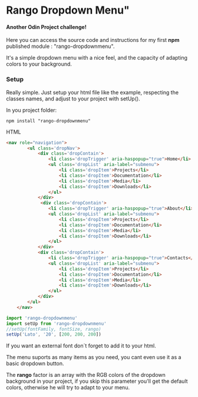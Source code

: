 # Rango Dropdown Menu"

#### Another Odin Project challenge!

Here you can access the source code and instructions for my first __npm__ published module : "rango-dropdownmenu".

It's a simple dropdown menu with a nice feel, and the capacity of adapting colors to your background.

### Setup

Really simple. Just setup your html file like the example, respecting the classes names, and adjust to your project with setUp().

In you project folder:
```
npm install "rango-dropdownmenu"
```
HTML 
```html
<nav role="navigation">
        <ul class='dropNav'>
            <div class='dropContain'>
                <li class='dropTrigger' aria-haspopup="true">Home</li>
                <ul class='dropList' aria-label="submenu">
                    <li class='dropItem'>Projects</li>
                    <li class='dropItem'>Documentation</li>
                    <li class='dropItem'>Media</li>
                    <li class='dropItem'>Downloads</li>
                </ul>
            </div>
             <div class='dropContain'>
                <li class='dropTrigger' aria-haspopup="true">About</li>
                <ul class='dropList' aria-label="submenu">
                    <li class='dropItem'>Projects</li>
                    <li class='dropItem'>Documentation</li>
                    <li class='dropItem'>Media</li>
                    <li class='dropItem'>Downloads</li>
                </ul>
            </div>
            <div class='dropContain'>
                <li class='dropTrigger' aria-haspopup="true">Contacts</li>
                <ul class='dropList' aria-label="submenu">
                    <li class='dropItem'>Projects</li>
                    <li class='dropItem'>Documentation</li>
                    <li class='dropItem'>Media</li>
                    <li class='dropItem'>Downloads</li>
                </ul>
            </div>
        </ul>
    </nav>
```
```javascript
import 'rango-dropdownmenu'
import setUp from 'rango-dropdownmenu'
//setUp(fontFamily, fontSize, rango)
setUp('Lato', '20', [200, 200, 200])
```

If you want an external font don´t forget to add it to your html.

The menu suports as many items as you need, you cant even use it as a basic dropdown button.

The __rango__ factor is an array with the RGB colors of the dropdown background in your project, if you skip this parameter you'll get the
default colors, otherwise he will try to adapt to your menu.
